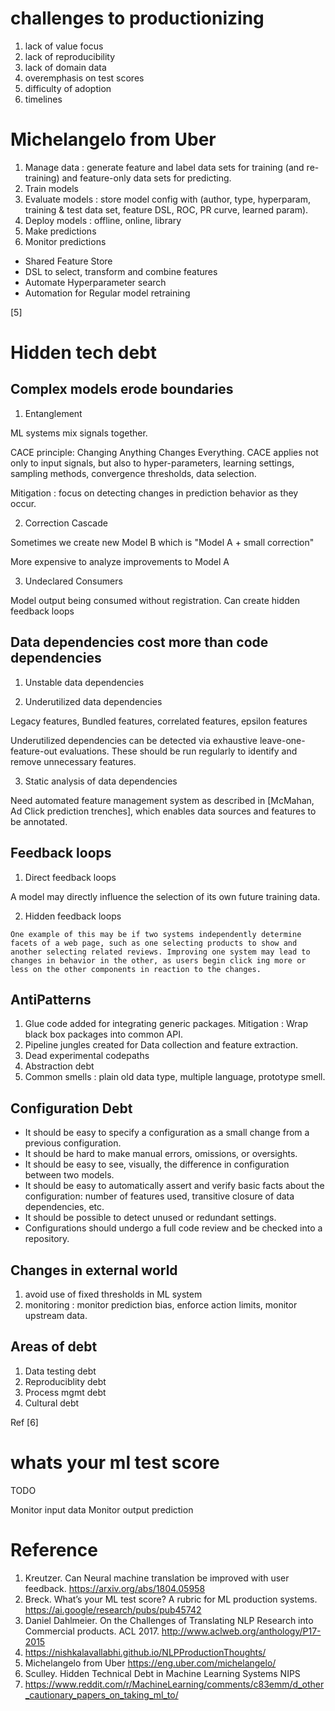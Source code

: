
# challenges to productionizing

1. lack of value focus
2. lack of reproducibility
3. lack of domain data
4. overemphasis on test scores
5. difficulty of adoption
6. timelines

# Michelangelo from Uber

1. Manage data : generate feature and label data sets for training (and re-training) and feature-only data sets for predicting.
2. Train models
3. Evaluate models : store model config with (author, type, hyperparam, training & test data set, feature DSL, ROC, PR curve, learned param).
4. Deploy models : offline, online, library
5. Make predictions
6. Monitor predictions

* Shared Feature Store
* DSL to select, transform and combine features
* Automate Hyperparameter search
* Automation for Regular model retraining

[5]

# Hidden tech debt

## Complex models erode boundaries

1. Entanglement

ML systems mix signals together.

CACE principle: Changing Anything Changes Everything. CACE applies not only to input signals, but also to hyper-parameters, learning settings, sampling methods, convergence thresholds, data selection.

Mitigation : focus on detecting changes in prediction behavior as they occur.


2. Correction Cascade

Sometimes we create new Model B which is "Model A + small correction"

More expensive to analyze improvements to Model A

3. Undeclared Consumers

Model output being consumed without registration.  Can create hidden feedback loops

## Data dependencies cost more than code dependencies

1. Unstable data dependencies

2. Underutilized data dependencies

Legacy features, Bundled features, correlated features, epsilon features

Underutilized dependencies can be detected via exhaustive leave-one-feature-out evaluations. These should be run regularly to identify and remove unnecessary features.

3. Static analysis of data dependencies

Need automated feature management system as described in [McMahan, Ad Click prediction trenches], which enables data sources and features to be annotated.

## Feedback loops

1. Direct feedback loops

A model may directly influence the selection of its own future training data. 

2. Hidden feedback loops

```
One example of this may be if two systems independently determine facets of a web page, such as one selecting products to show and another selecting related reviews. Improving one system may lead to changes in behavior in the other, as users begin click ing more or less on the other components in reaction to the changes.
```

## AntiPatterns

1. Glue code added for integrating generic packages.  Mitigation : Wrap black box packages into common API.
2. Pipeline jungles created for Data collection and feature extraction.
3. Dead experimental codepaths
4. Abstraction debt 
5. Common smells : plain old data type, multiple language, prototype smell.

## Configuration Debt

* It should be easy to specify a configuration as a small change from a previous configuration.
* It should be hard to make manual errors, omissions, or oversights.
* It should be easy to see, visually, the difference in configuration between two models.
* It should be easy to automatically assert and verify basic facts about the configuration: number of features used, transitive closure of data dependencies, etc.
* It should be possible to detect unused or redundant settings.
* Configurations should undergo a full code review and be checked into a repository.

## Changes in external world

1. avoid use of fixed thresholds in ML system
2. monitoring : monitor prediction bias, enforce action limits, monitor upstream data.

## Areas of debt

1. Data testing debt
2. Reproduciblity debt
3. Process mgmt debt
4. Cultural debt

Ref [6]

# whats your ml test score

TODO

Monitor input data
Monitor output prediction

# Reference

1. Kreutzer. Can Neural machine translation be improved with user feedback. https://arxiv.org/abs/1804.05958
2. Breck. What’s your ML test score? A rubric for ML production systems.  https://ai.google/research/pubs/pub45742
3. Daniel Dahlmeier.  On the Challenges of Translating NLP Research into Commercial products. ACL 2017. http://www.aclweb.org/anthology/P17-2015
4. https://nishkalavallabhi.github.io/NLPProductionThoughts/
5. Michelangelo from Uber https://eng.uber.com/michelangelo/
6. Sculley. Hidden Technical Debt in Machine Learning Systems NIPS
7. https://www.reddit.com/r/MachineLearning/comments/c83emm/d_other_cautionary_papers_on_taking_ml_to/
